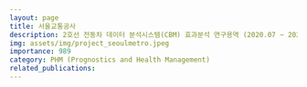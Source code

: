 ```yaml
---
layout: page
title: 서울교통공사
description: 2호선 전동차 데이터 분석시스템(CBM) 효과분석 연구용역 (2020.07 ~ 2020.08)
img: assets/img/project_seoulmetro.jpeg
importance: 989
category: PHM (Prognostics and Health Management)
related_publications:
---
```



